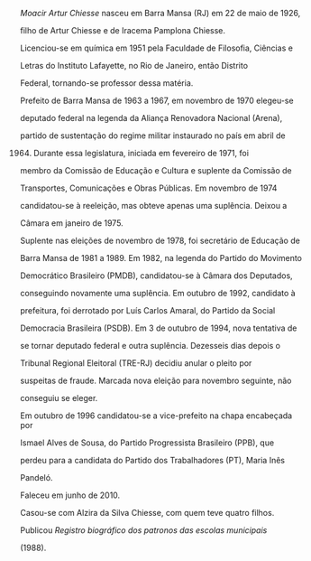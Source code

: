 

*Moacir Artur Chiesse* nasceu em Barra Mansa (RJ) em 22 de maio de 1926,

filho de Artur Chiesse e de Iracema Pamplona Chiesse.



Licenciou-se em química em 1951 pela Faculdade de Filosofia, Ciências e

Letras do Instituto Lafayette, no Rio de Janeiro, então Distrito

Federal, tornando-se professor dessa matéria.



Prefeito de Barra Mansa de 1963 a 1967, em novembro de 1970 elegeu-se

deputado federal na legenda da Aliança Renovadora Nacional (Arena),

partido de sustentação do regime militar instaurado no país em abril de

1964. Durante essa legislatura, iniciada em fevereiro de 1971, foi

membro da Comissão de Educação e Cultura e suplente da Comissão de

Transportes, Comunicações e Obras Públicas. Em novembro de 1974

candidatou-se à reeleição, mas obteve apenas uma suplência. Deixou a

Câmara em janeiro de 1975.



Suplente nas eleições de novembro de 1978, foi secretário de Educação de

Barra Mansa de 1981 a 1989. Em 1982, na legenda do Partido do Movimento

Democrático Brasileiro (PMDB), candidatou-se à Câmara dos Deputados,

conseguindo novamente uma suplência. Em outubro de 1992, candidato à

prefeitura, foi derrotado por Luís Carlos Amaral, do Partido da Social

Democracia Brasileira (PSDB). Em 3 de outubro de 1994, nova tentativa de

se tornar deputado federal e outra suplência. Dezesseis dias depois o

Tribunal Regional Eleitoral (TRE-RJ) decidiu anular o pleito por

suspeitas de fraude. Marcada nova eleição para novembro seguinte, não

conseguiu se eleger.



Em outubro de 1996 candidatou-se a vice-prefeito na chapa encabeçada por

Ismael Alves de Sousa, do Partido Progressista Brasileiro (PPB), que

perdeu para a candidata do Partido dos Trabalhadores (PT), Maria Inês

Pandeló.



Faleceu em junho de 2010.



Casou-se com Alzira da Silva Chiesse, com quem teve quatro filhos.



Publicou *Registro biográfico dos patronos das escolas municipais*

(1988).



